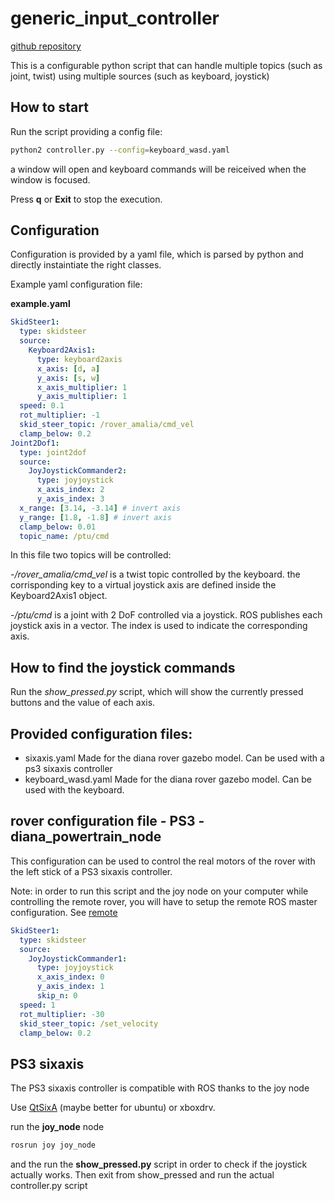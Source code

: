 # generic_input_controller

[github repository](https://github.com/team-diana/generic_input_controller)

This is a configurable python script that can handle multiple topics (such as joint, twist) using multiple sources (such as keyboard, joystick)

## How to start

Run the script providing a config file:

```bash
python2 controller.py --config=keyboard_wasd.yaml
```

a window will open and keyboard commands will be reiceived when the window is focused.

Press **q** or **Exit** to stop the execution.

## Configuration

Configuration is provided by a yaml file, which is parsed by python and directly instaintiate the right classes.

Example yaml configuration file:

**example.yaml**

```yaml
SkidSteer1:
  type: skidsteer
  source:
    Keyboard2Axis1:
      type: keyboard2axis
      x_axis: [d, a]
      y_axis: [s, w]
      x_axis_multiplier: 1
      y_axis_multiplier: 1
  speed: 0.1
  rot_multiplier: -1
  skid_steer_topic: /rover_amalia/cmd_vel
  clamp_below: 0.2
Joint2Dof1:
  type: joint2dof
  source:
    JoyJoystickCommander2:
      type: joyjoystick
      x_axis_index: 2
      y_axis_index: 3
  x_range: [3.14, -3.14] # invert axis
  y_range: [1.8, -1.8] # invert axis
  clamp_below: 0.01
  topic_name: /ptu/cmd
```

In this file two topics will be controlled:

-*/rover_amalia/cmd_vel*
  is a twist topic controlled by the keyboard. the corrisponding key to a virtual joystick axis are defined inside the Keyboard2Axis1 object.

-*/ptu/cmd*
  is a joint with 2 DoF controlled via a joystick. ROS publishes each joystick axis in a vector. The index is used to indicate the corresponding axis.

## How to find the joystick commands
Run the *show_pressed.py* script, which will show the currently pressed buttons and the value of each axis.

## Provided configuration files:

- sixaxis.yaml
  Made for the diana rover gazebo model. Can be used with a ps3 sixaxis controller
- keyboard_wasd.yaml
  Made for the diana rover gazebo model. Can be used with the keyboard. 


## rover configuration file - PS3 - diana_powertrain_node

This configuration can be used to control the real motors of the rover with the left stick of a PS3 sixaxis controller.

Note: in order to run this script and the joy node on your computer while controlling the remote rover, you will have to setup the remote ROS master configuration. See [remote](remote.md)

```yaml
SkidSteer1:
  type: skidsteer
  source:
    JoyJoystickCommander1:
      type: joyjoystick
      x_axis_index: 0
      y_axis_index: 1
      skip_n: 0
  speed: 1
  rot_multiplier: -30
  skid_steer_topic: /set_velocity
  clamp_below: 0.2
```

## PS3 sixaxis

The PS3 sixaxis controller is compatible with ROS thanks to the joy node

Use [QtSixA](http://qtsixa.sourceforge.net/) (maybe better for ubuntu) or xboxdrv.

run the **joy_node** node

```bash
rosrun joy joy_node
```

and the run  the  **show_pressed.py** script in order to check if the joystick actually works. Then exit from show_pressed and run the actual controller.py script
